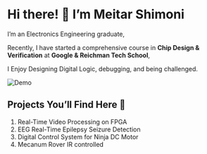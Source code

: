 # Hi there! 👋 I’m Meitar Shimoni

I’m an Electronics Engineering graduate,

Recently, I have started a comprehensive course in **Chip Design & Verification** at **Google & Reichman Tech School**,

I Enjoy Designing Digital Logic, debugging, and being challenged.

![Demo](https://github.com/MeitarShimoni/Arduino-Mecanum-Rover/blob/main/images/ChipGif.gif)



## Projects You’ll Find Here 🚀 
1. Real-Time Video Processing on FPGA
2. EEG Real-Time Epilepsy Seizure Detection
3. Digital Control System for Ninja DC Motor
4. Mecanum Rover IR controlled
